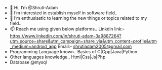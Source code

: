 - 👋 Hi, I’m @Shruti-Adam
- 👀 I’m interested in establish myself in software field..
- 🌱 I’m enthusiastic to learning the new things or topics related to my field..
- 📫 Reach me using given below platforms..
 Linkdin link:- https://www.linkedin.com/in/shruti-adam-3a9887264?utm_source=share&utm_campaign=share_via&utm_content=profile&utm_medium=android_app
 Email:- shrutiadam2005@gmail.com
- Programming Language known..
   Basics of C|Cpp|Java|Python
- Other languages knowledge..
   Html|Css|Js|Php
- Database @mysql

<!---
Shruti-Adam/Shruti-Adam is a ✨ special ✨ repository because its `README.md` (this file) appears on your GitHub profile.
You can click the Preview link to take a look at your changes.
--->
